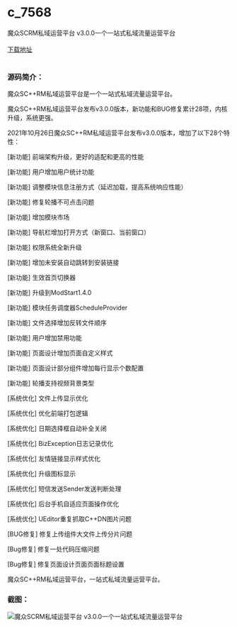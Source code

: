 # c_7568
魔众SCRM私域运营平台 v3.0.0一个一站式私域流量运营平台
<br/></br>
[下载地址](https://www.uuid2.com/7568.html "下载地址")
<br/></br>
<h3>源码简介：</h3>
<p>魔众SC++RM私域运营平台是一个一站式私域流量运营平台。<p>
<p>魔众SC++RM私域运营平台发布v3.0.0版本，新功能和BUG修复累计28项，内核升级，系统更强。<p>
<p>2021年10月26日魔众SC++RM私域运营平台发布v3.0.0版本，增加了以下28个特性：<p>
<p>[新功能] 前端架构升级，更好的适配和更高的性能<p>
<p>[新功能] 用户增加用户统计功能<p>
<p>[新功能] 调整模块信息注册方式（延迟加载，提高系统响应性能）<p>
<p>[新功能] 修复轮播不可点击问题<p>
<p>[新功能] 增加模块市场<p>
<p>[新功能] 导航栏增加打开方式（新窗口、当前窗口）<p>
<p>[新功能] 权限系统全新升级<p>
<p>[新功能] 增加未安装自动跳转到安装链接<p>
<p>[新功能] 生效首页切换器<p>
<p>[新功能] 升级到ModStart1.4.0<p>
<p>[新功能] 模块任务调度器ScheduleProvider<p>
<p>[新功能] 文件选择增加反转文件顺序<p>
<p>[新功能] 用户增加禁用功能<p>
<p>[新功能] 页面设计增加页面自定义样式<p>
<p>[新功能] 页面设计部分组件增加每行显示个数配置<p>
<p>[新功能] 轮播支持视频背景类型<p>
<p>[系统优化] 文件上传显示优化<p>
<p>[系统优化] 优化前端打包逻辑<p>
<p>[系统优化] 日期选择框自动补全关闭<p>
<p>[系统优化] BizException日志记录优化<p>
<p>[系统优化] 友情链接显示样式优化<p>
<p>[系统优化] 升级图标显示<p>
<p>[系统优化] 短信发送Sender发送判断处理<p>
<p>[系统优化] 后台手机自适应页面操作优化<p>
<p>[系统优化] UEditor重复抓取C++DN图片问题<p>
<p>[BUG修复] 修复上传组件大文件上传分片问题<p>
<p>[Bug修复] 修复一处代码压缩问题<p>
<p>[Bug修复] 修复页面设计页面页面标题设置<p>
<p>魔众SC++RM私域运营平台，一站式私域流量运营平台。<p>
<h3>截图：</h3>
<img src="https://www.uuid2.com/wp-content/uploads/img/uimage/27451635743757.jpg" alt="魔众SCRM私域运营平台 v3.0.0一个一站式私域流量运营平台">
